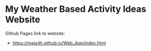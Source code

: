 # My Weather Based Activity Ideas Website
Github Pages link to website:
- https://maja4h.github.io/Web_App/index.html
